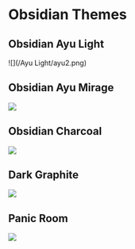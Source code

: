 # Obsidian Themes


## Obsidian Ayu Light

![](/Ayu Light/ayu2.png)

## Obsidian Ayu Mirage

![](ayu1.png)

## Obsidian Charcoal

![](charcoal.png)

## Dark Graphite

![](graphite.png)

## Panic Room

![](panic.png)
